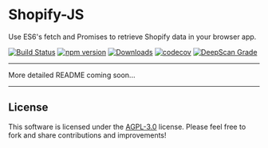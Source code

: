 <p align="center">
<h1><strong>Shopify-JS</strong></h1>
<p>Use ES6's fetch and Promises to retrieve Shopify data in your browser app.</p>

[![Build Status](https://travis-ci.org/Sleep-EZ/Shopify-JS.svg?branch=master)](https://travis-ci.org/Sleep-EZ/Shopify-JS)
[![npm version](https://badge.fury.io/js/%40sleepez%2Fshopify-js.svg)](https://badge.fury.io/js/%40sleepez%2Fshopify-js)
[![Downloads](https://img.shields.io/npm/dm/@sleepez/shopify-js.svg)](https://www.npmjs.com/package/@sleepez/shopify-js)
[![codecov](https://codecov.io/gh/Sleep-EZ/Shopify-JS/branch/develop/graph/badge.svg)](https://codecov.io/gh/Sleep-EZ/Shopify-JS)
[![DeepScan Grade](https://deepscan.io/api/projects/1821/branches/8025/badge/grade.svg)](https://deepscan.io/dashboard/#view=project&pid=1821&bid=8025)
</p>

<hr/>

More detailed README coming soon...

---

## License
This software is licensed under the [AGPL-3.0](LICENSE.txt) license. Please feel free to fork and share contributions and improvements!